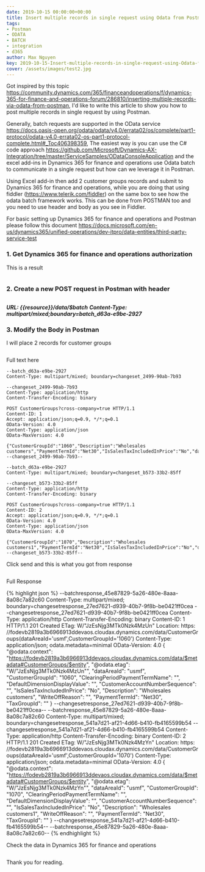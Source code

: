 ```yaml
---
date: 2019-10-15 00:00:00+00:00
title: Insert multiple records in single request using Odata from Postman
tags:
- Postman
- ODATA
- BATCH
- integration
- d365
author: Max Nguyen
key: 2019-10-15-Insert-multiple-records-in-single-request-using-Odata-from-Postman
cover: /assets/images/test2.jpg
---
```


Got inspired by this topic https://community.dynamics.com/365/financeandoperations/f/dynamics-365-for-finance-and-operations-forum/286810/inserting-multiple-records-via-odata-from-postman, I'd like to write this article to show you how to post multiple records in single request by using Postman.

Generally, batch requests are supported in the OData service https://docs.oasis-open.org/odata/odata/v4.0/errata02/os/complete/part1-protocol/odata-v4.0-errata02-os-part1-protocol-complete.html#_Toc406398359, The easiest way is you can use the C# code approach https://github.com/Microsoft/Dynamics-AX-Integration/tree/master/ServiceSamples/ODataConsoleApplication and the excel add-ins in Dynamics 365 for finance and operations use Odata batch to communicate in a single request but how can we leverage it in Postman.

Using Excel add-in then add 2 customer groups records and submit to Dynamics 365 for finance and operations, while you are doing that using fiddler (https://www.telerik.com/fiddler) on the same box to see how the odata batch framework works.
This can be done from POSTMAN too and you need to use header and body as you see in Fiddler.

For basic setting up Dynamics 365 for finance and operations and Postman please follow this document https://docs.microsoft.com/en-us/dynamics365/unified-operations/dev-itpro/data-entities/third-party-service-test

### 1. Get Dynamics 365 for finance and operations authorization 

This is a result
<figure class='center'>
  <a href="{{site.url}}/assets/imagesposts/2019-10-15-Insert-multiple-records-in-single-request-using-Odata-from-Postman_1.png"><img src="{{site.url}}/assets/imagesposts/2019-10-15-Insert-multiple-records-in-single-request-using-Odata-from-Postman_1.png" alt=""></a>
</figure>

### 2. Create a new POST request in Postman with header

<figure class='center'>
  <a href="{{site.url}}/assets/imagesposts/2019-10-15-Insert-multiple-records-in-single-request-using-Odata-from-Postman_2.png"><img src="{{site.url}}/assets/imagesposts/2019-10-15-Insert-multiple-records-in-single-request-using-Odata-from-Postman_2.png" alt=""></a>
</figure>

***URL: {{resource}}/data/$batch***
***Content-Type: multipart/mixed;boundary=batch_d63a-e9be-2927***

### 3. Modify the Body in Postman

I will place 2 records for customer groups

<figure class='center'>
  <a href="{{site.url}}/assets/imagesposts/2019-10-15-Insert-multiple-records-in-single-request-using-Odata-from-Postman_3.png"><img src="{{site.url}}/assets/imagesposts/2019-10-15-Insert-multiple-records-in-single-request-using-Odata-from-Postman_3.png" alt=""></a>
</figure>

Full text here

```
--batch_d63a-e9be-2927
Content-Type: multipart/mixed; boundary=changeset_2499-90ab-7b93

--changeset_2499-90ab-7b93
Content-Type: application/http
Content-Transfer-Encoding: binary

POST CustomerGroups?cross-company=true HTTP/1.1
Content-ID: 1
Accept: application/json;q=0.9, */*;q=0.1
OData-Version: 4.0
Content-Type: application/json
OData-MaxVersion: 4.0

{"CustomerGroupId":"1060","Description":"Wholesales customers","PaymentTermId":"Net30","IsSalesTaxIncludedInPrice":"No","dataAreaId":"usmf"}
--changeset_2499-90ab-7b93--

--batch_d63a-e9be-2927
Content-Type: multipart/mixed; boundary=changeset_b573-33b2-85ff

--changeset_b573-33b2-85ff
Content-Type: application/http
Content-Transfer-Encoding: binary

POST CustomerGroups?cross-company=true HTTP/1.1
Content-ID: 2
Accept: application/json;q=0.9, */*;q=0.1
OData-Version: 4.0
Content-Type: application/json
OData-MaxVersion: 4.0

{"CustomerGroupId":"1070","Description":"Wholesales customers1","PaymentTermId":"Net30","IsSalesTaxIncludedInPrice":"No","dataAreaId":"usmf"}
--changeset_b573-33b2-85ff--
```

Click send and this is what you got from response

<figure class='center'>
  <a href="{{site.url}}/assets/imagesposts/2019-10-15-Insert-multiple-records-in-single-request-using-Odata-from-Postman_4.png"><img src="{{site.url}}/assets/imagesposts/2019-10-15-Insert-multiple-records-in-single-request-using-Odata-from-Postman_4.png" alt=""></a>
</figure>

Full Response

{% highlight json %}
--batchresponse_45e87829-5a26-480e-8aaa-8a08c7a82c60
Content-Type: multipart/mixed; boundary=changesetresponse_27ed7621-d939-40b7-9f8b-be0421ff0cea
--changesetresponse_27ed7621-d939-40b7-9f8b-be0421ff0cea
Content-Type: application/http
Content-Transfer-Encoding: binary
Content-ID: 1
HTTP/1.1 201 Created
ETag: W/"JzEsNjg3MTk0Nzk4MzUn"
Location: https: //fodevb2819a3b6966913ddevaos.cloudax.dynamics.com/data/CustomerGroups(dataAreaId='usmf',CustomerGroupId='1060')
Content-Type: application/json; odata.metadata=minimal
OData-Version: 4.0
{
"@odata.context": "https://fodevb2819a3b6966913ddevaos.cloudax.dynamics.com/data/$metadata#CustomerGroups/$entity",
"@odata.etag": "W/\"JzEsNjg3MTk0Nzk4MzUn\"",
"dataAreaId": "usmf",
"CustomerGroupId": "1060",
"ClearingPeriodPaymentTermName": "",
"DefaultDimensionDisplayValue": "",
"CustomerAccountNumberSequence": "",
"IsSalesTaxIncludedInPrice": "No",
"Description": "Wholesales customers",
"WriteOffReason": "",
"PaymentTermId": "Net30",
"TaxGroupId": ""
}
--changesetresponse_27ed7621-d939-40b7-9f8b-be0421ff0cea--
--batchresponse_45e87829-5a26-480e-8aaa-8a08c7a82c60
Content-Type: multipart/mixed; boundary=changesetresponse_541a7d21-af21-4d66-b410-fb4165599b54
--changesetresponse_541a7d21-af21-4d66-b410-fb4165599b54
Content-Type: application/http
Content-Transfer-Encoding: binary
Content-ID: 2
HTTP/1.1 201 Created
ETag: W/"JzEsNjg3MTk0Nzk4MzYn"
Location: https: //fodevb2819a3b6966913ddevaos.cloudax.dynamics.com/data/CustomerGroups(dataAreaId='usmf',CustomerGroupId='1070')
Content-Type: application/json; odata.metadata=minimal
OData-Version: 4.0
{
"@odata.context": "https://fodevb2819a3b6966913ddevaos.cloudax.dynamics.com/data/$metadata#CustomerGroups/$entity",
"@odata.etag": "W/\"JzEsNjg3MTk0Nzk4MzYn\"",
"dataAreaId": "usmf",
"CustomerGroupId": "1070",
"ClearingPeriodPaymentTermName": "",
"DefaultDimensionDisplayValue": "",
"CustomerAccountNumberSequence": "",
"IsSalesTaxIncludedInPrice": "No",
"Description": "Wholesales customers1",
"WriteOffReason": "",
"PaymentTermId": "Net30",
"TaxGroupId": ""
}
--changesetresponse_541a7d21-af21-4d66-b410-fb4165599b54--
--batchresponse_45e87829-5a26-480e-8aaa-8a08c7a82c60--
{% endhighlight %}

Check the data in Dynamics 365 for finance and operations 

<figure class='center'>
  <a href="{{site.url}}/assets/imagesposts/2019-10-15-Insert-multiple-records-in-single-request-using-Odata-from-Postman_5.png"><img src="{{site.url}}/assets/imagesposts/2019-10-15-Insert-multiple-records-in-single-request-using-Odata-from-Postman_5.png" alt=""></a>
</figure>

Thank you for reading.
